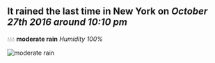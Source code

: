 ## It rained the last time in New York on *October 27th 2016 around 10:10 pm*
💧💧💧  **moderate rain** *Humidity 100%*

![moderate rain](http://openweathermap.org/img/w/10n.png)
